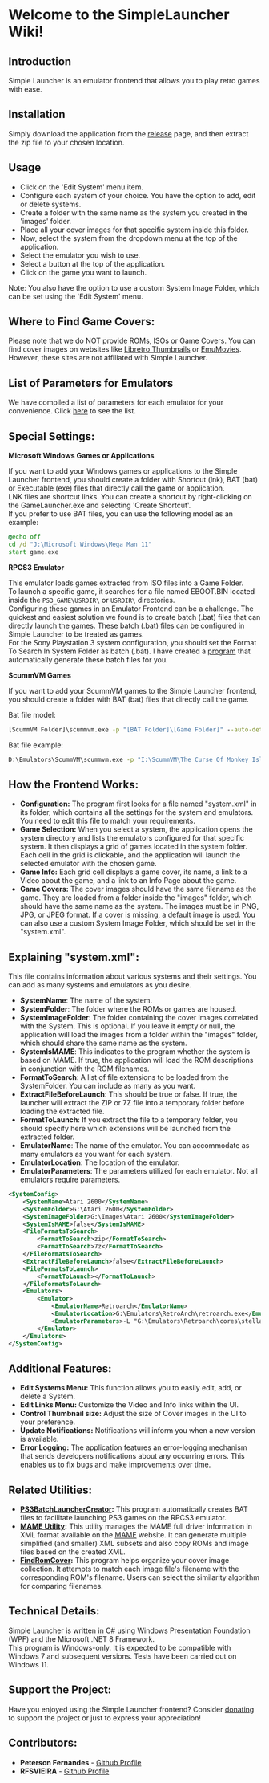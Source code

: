 # Welcome to the SimpleLauncher Wiki!

## Introduction
Simple Launcher is an emulator frontend that allows you to play retro games with ease.

## Installation
Simply download the application from the [release](https://github.com/drpetersonfernandes/SimpleLauncher/releases) page, and then extract the zip file to your chosen location.

## Usage
* Click on the 'Edit System' menu item.
* Configure each system of your choice. You have the option to add, edit or delete systems.
* Create a folder with the same name as the system you created in the 'images' folder.
* Place all your cover images for that specific system inside this folder.
* Now, select the system from the dropdown menu at the top of the application.
* Select the emulator you wish to use.
* Select a button at the top of the application.
* Click on the game you want to launch.

Note: You also have the option to use a custom System Image Folder, which can be set using the 'Edit System' menu.

## Where to Find Game Covers:
Please note that we do NOT provide ROMs, ISOs or Game Covers. You can find cover images on websites like [Libretro Thumbnails](https://github.com/libretro-thumbnails/libretro-thumbnails) or [EmuMovies](https://emumovies.com). However, these sites are not affiliated with Simple Launcher.

## List of Parameters for Emulators
We have compiled a list of parameters for each emulator for your convenience. Click [here](https://github.com/drpetersonfernandes/SimpleLauncher/wiki/parameters) to see the list.

## Special Settings:

**Microsoft Windows Games or Applications**

If you want to add your Windows games or applications to the Simple Launcher frontend, you should create a folder with Shortcut (lnk), BAT (bat) or Executable (exe) files that directly call the game or application.<br>
LNK files are shortcut links. You can create a shortcut by right-clicking on the GameLauncher.exe and selecting 'Create Shortcut'.<br>
If you prefer to use BAT files, you can use the following model as an example:

```bat
@echo off
cd /d "J:\Microsoft Windows\Mega Man 11"
start game.exe
```

**RPCS3 Emulator**

This emulator loads games extracted from ISO files into a Game Folder.<br>
To launch a specific game, it searches for a file named EBOOT.BIN located inside the `PS3_GAME\USRDIR\` or `USRDIR\` directories.  
Configuring these games in an Emulator Frontend can be a challenge. The quickest and easiest solution we found is to create batch (.bat) files that can directly launch the games. These batch (.bat) files can be configured in Simple Launcher to be treated as games.  
For the Sony Playstation 3 system configuration, you should set the Format To Search In System Folder as batch (.bat).
I have created a [program](https://github.com/drpetersonfernandes/ps3batchlaunchercreator) that automatically generate these batch files for you.

**ScummVM Games**

If you want to add your ScummVM games to the Simple Launcher frontend, you should create a folder with BAT (bat) files that directly call the game.<br>

Bat file model:
```bat
[ScummVM Folder]\scummvm.exe -p "[BAT Folder]\[Game Folder]" --auto-detect --fullscreen
```

Bat file example:
```bat
D:\Emulators\ScummVM\scummvm.exe -p "I:\ScummVM\The Curse Of Monkey Island (CD Windows)" --auto-detect --fullscreen
```

## How the Frontend Works:

- **Configuration:** The program first looks for a file named "system.xml" in its folder, which contains all the settings for the system and emulators. You need to edit this file to match your requirements.
- **Game Selection:** When you select a system, the application opens the system directory and lists the emulators configured for that specific system. It then displays a grid of games located in the system folder. Each cell in the grid is clickable, and the application will launch the selected emulator with the chosen game.
- **Game Info:** Each grid cell displays a game cover, its name, a link to a Video about the game, and a link to an Info Page about the game.
- **Game Covers:** The cover images should have the same filename as the game. They are loaded from a folder inside the "images" folder, which should have the same name as the system. The images must be in PNG, JPG, or JPEG format. If a cover is missing, a default image is used. You can also use a custom System Image Folder, which should be set in the "system.xml".

## Explaining "system.xml":

This file contains information about various systems and their settings. You can add as many systems and emulators as you desire.
- **SystemName**: The name of the system.
- **SystemFolder**: The folder where the ROMs or games are housed.
- **SystemImageFolder**: The folder containing the cover images correlated with the System. This is optional. If you leave it empty or null, the application will load the images from a folder within the "images" folder, which should share the same name as the system.
- **SystemIsMAME**: This indicates to the program whether the system is based on MAME. If true, the application will load the ROM descriptions in conjunction with the ROM filenames.
- **FormatToSearch**: A list of file extensions to be loaded from the SystemFolder. You can include as many as you want.
- **ExtractFileBeforeLaunch**: This should be true or false. If true, the launcher will extract the ZIP or 7Z file into a temporary folder before loading the extracted file.
- **FormatToLaunch**: If you extract the file to a temporary folder, you should specify here which extensions will be launched from the extracted folder.
- **EmulatorName**: The name of the emulator. You can accommodate as many emulators as you want for each system.
- **EmulatorLocation**: The location of the emulator.
- **EmulatorParameters**: The parameters utilized for each emulator. Not all emulators require parameters.

```xml
<SystemConfig>
    <SystemName>Atari 2600</SystemName>
    <SystemFolder>G:\Atari 2600</SystemFolder>
    <SystemImageFolder>G:\Images\Atari 2600</SystemImageFolder>
    <SystemIsMAME>false</SystemIsMAME>
    <FileFormatsToSearch>
        <FormatToSearch>zip</FormatToSearch>
        <FormatToSearch>7z</FormatToSearch>
    </FileFormatsToSearch>
    <ExtractFileBeforeLaunch>false</ExtractFileBeforeLaunch>
    <FileFormatsToLaunch>
        <FormatToLaunch></FormatToLaunch>
    </FileFormatsToLaunch>
    <Emulators>
        <Emulator>
            <EmulatorName>Retroarch</EmulatorName>
            <EmulatorLocation>G:\Emulators\RetroArch\retroarch.exe</EmulatorLocation>
            <EmulatorParameters>-L "G:\Emulators\Retroarch\cores\stella_libretro.dll" -c "G:\Emulators\Retroarch\Config.cfg" -f</EmulatorParameters>
        </Emulator>
    </Emulators>
</SystemConfig>
```
## Additional Features:

- **Edit Systems Menu:** This function allows you to easily edit, add, or delete a System.
- **Edit Links Menu:** Customize the Video and Info links within the UI.
- **Control Thumbnail size:** Adjust the size of Cover images in the UI to your preference.
- **Update Notifications:** Notifications will inform you when a new version is available.
- **Error Logging:** The application features an error-logging mechanism that sends developers notifications about any occurring errors. This enables us to fix bugs and make improvements over time.

## Related Utilities:

- **[PS3BatchLauncherCreator](https://github.com/drpetersonfernandes/ps3batchlaunchercreator):** This program automatically creates BAT files to facilitate launching PS3 games on the RPCS3 emulator.
- **[MAME Utility](https://github.com/drpetersonfernandes/MAMEUtility):** This utility manages the MAME full driver information in XML format available on the [MAME](https://www.mamedev.org/release.html) website. It can generate multiple simplified (and smaller) XML subsets and also copy ROMs and image files based on the created XML.
- **[FindRomCover](https://github.com/drpetersonfernandes/FindRomCover):** This program helps organize your cover image collection. It attempts to match each image file's filename with the corresponding ROM's filename. Users can select the similarity algorithm for comparing filenames.

## Technical Details:

Simple Launcher is written in C# using Windows Presentation Foundation (WPF) and the Microsoft .NET 8 Framework.<br>
This program is Windows-only. It is expected to be compatible with Windows 7 and subsequent versions. Tests have been carried out on Windows 11.

## Support the Project:

Have you enjoyed using the Simple Launcher frontend? Consider [donating](https://www.buymeacoffee.com/purelogiccode) to support the project or just to express your appreciation!

## Contributors:

- **Peterson Fernandes** - [Github Profile](https://github.com/drpetersonfernandes)
- **RFSVIEIRA** - [Github Profile](https://github.com/RFSVIEIRA)